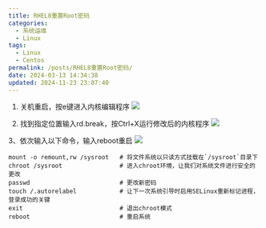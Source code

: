 ```yaml
---
title: RHEL8重置Root密码
categories:
  - 系统运维
  - Linux
tags:
  - Linux
  - Centos
permalink: /posts/RHEL8重置Root密码/
date: 2024-03-13 14:34:38
updated: 2024-11-23 23:07:40
---
```

1. 关机重启，按e键进入内核编辑程序
 ![](https://ps.feiyunote.cn/assets/image-20240309152733399.png)

2. 找到指定位置输入rd.break，按Ctrl+X运行修改后的内核程序
 ![](https://ps.feiyunote.cn/assets/image-20240309152801061.png)

3、依次输入以下命令，输入reboot重启
![](https://ps.feiyunote.cn/assets/image-20240309153935924.png)

```shell
mount -o remount,rw /sysroot   # 将文件系统以只读方式挂载在`/sysroot`目录下
chroot /sysroot                # 进入chroot环境，让我们对系统文件进行安全的更改
passwd                         # 更改新密码
touch /.autorelabel            # 让下一次系统引导时启用SELinux重新标记进程，登录成功的关键
exit                           # 退出chroot模式
reboot                         # 重启系统
```

